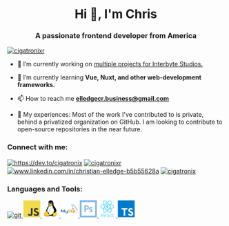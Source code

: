 <h1 align="center">Hi 👋, I'm Chris</h1>
<h3 align="center">A passionate frontend developer from America</h3>

<p align="left"> <a href="https://twitter.com/cigatronixr" target="blank"><img src="https://img.shields.io/twitter/follow/cigatronixr?logo=twitter&style=for-the-badge" alt="cigatronixr" /></a> </p>

- 🔭 I’m currently working on [multiple projects for Interbyte Studios.](https://github.com/Interbyte-Studios)

- 🌱 I’m currently learning **Vue, Nuxt, and other web-development frameworks.**

- 📫 How to reach me **elledgecr.business@gmail.com**

- 📄 My experiences: Most of the work I've contributed to is private, behind a privatized organization on GitHub. I am looking to contribute to open-source repositories in the near future.

<h3 align="left">Connect with me:</h3>
<p align="left">
<a href="https://dev.to/cigatronix" target="blank"><img align="center" src="https://raw.githubusercontent.com/rahuldkjain/github-profile-readme-generator/master/src/images/icons/Social/devto.svg" alt="https://dev.to/cigatronix" height="30" width="40" /></a>
<a href="https://twitter.com/cigatronixr" target="blank"><img align="center" src="https://raw.githubusercontent.com/rahuldkjain/github-profile-readme-generator/master/src/images/icons/Social/twitter.svg" alt="cigatronixr" height="30" width="40" /></a>
<a href="www.linkedin.com/in/christian-elledge-b5b55628a" target="blank"><img align="center" src="https://raw.githubusercontent.com/rahuldkjain/github-profile-readme-generator/master/src/images/icons/Social/linked-in-alt.svg" alt="www.linkedin.com/in/christian-elledge-b5b55628a" height="30" width="40" /></a>
<a href="https://www.leetcode.com/cigatronix" target="blank"><img align="center" src="https://raw.githubusercontent.com/rahuldkjain/github-profile-readme-generator/master/src/images/icons/Social/leet-code.svg" alt="cigatronix" height="30" width="40" /></a>
</p>

<h3 align="left">Languages and Tools:</h3>
<p align="left"> <a href="https://git-scm.com/" target="_blank" rel="noreferrer"> <img src="https://www.vectorlogo.zone/logos/git-scm/git-scm-icon.svg" alt="git" width="40" height="40"/> </a> <a href="https://developer.mozilla.org/en-US/docs/Web/JavaScript" target="_blank" rel="noreferrer"> <img src="https://raw.githubusercontent.com/devicons/devicon/master/icons/javascript/javascript-original.svg" alt="javascript" width="40" height="40"/> </a> <a href="https://www.linux.org/" target="_blank" rel="noreferrer"> <img src="https://raw.githubusercontent.com/devicons/devicon/master/icons/linux/linux-original.svg" alt="linux" width="40" height="40"/> </a> <a href="https://www.mysql.com/" target="_blank" rel="noreferrer"> <img src="https://raw.githubusercontent.com/devicons/devicon/master/icons/mysql/mysql-original-wordmark.svg" alt="mysql" width="40" height="40"/> </a> <a href="https://www.photoshop.com/en" target="_blank" rel="noreferrer"> <img src="https://raw.githubusercontent.com/devicons/devicon/master/icons/photoshop/photoshop-line.svg" alt="photoshop" width="40" height="40"/> </a> <a href="https://reactjs.org/" target="_blank" rel="noreferrer"> <img src="https://raw.githubusercontent.com/devicons/devicon/master/icons/react/react-original-wordmark.svg" alt="react" width="40" height="40"/> </a> <a href="https://www.typescriptlang.org/" target="_blank" rel="noreferrer"> <img src="https://raw.githubusercontent.com/devicons/devicon/master/icons/typescript/typescript-original.svg" alt="typescript" width="40" height="40"/> </a> </p>
